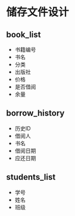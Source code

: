 # 储存文件设计

## book_list

+   书籍编号
+   书名
+   分类
+   出版社
+   价格
+   是否借阅
+   余量

## borrow_history

+   历史ID
+   借阅人
+   书名
+   借阅日期
+   应还日期

## students_list

+   学号
+   姓名
+   班级
